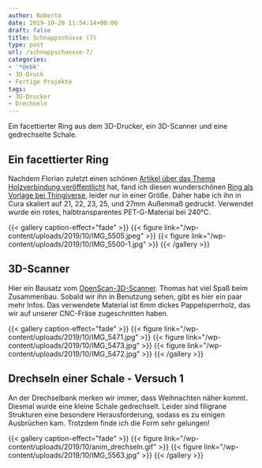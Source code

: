 ```yaml
---
author: Roberto
date: 2019-10-20 11:54:14+00:00
draft: false
title: Schnappschüsse (7)
type: post
url: /schnappschuesse-7/
categories:
- '*@ebk'
- 3D-Druck
- Fertige Projekte
tags:
- 3D-Drucker
- Drechseln
---
```





Ein facettierter Ring aus dem 3D-Drucker, ein 3D-Scanner und eine gedrechselte Schale.





<!-- more -->





## Ein facettierter Ring







Nachdem Florian zuletzt einen schönen [Artikel über das Thema Holzverbindung veröffentlicht](/holzverbindung/) hat, fand ich diesen wunderschönen [Ring als Vorlage bei Thingiverse](https://www.thingiverse.com/thing:996888), leider nur in einer Größe. Daher habe ich ihn in Cura skaliert auf 21, 22, 23, 25, und 27mm Außenmaß gedruckt. Verwendet wurde ein rotes, halbtransparentes PET-G-Material bei 240°C.





  {{< gallery caption-effect="fade" >}}
{{< figure link="/wp-content/uploads/2019/10/IMG_5505.jpeg" >}}
{{< figure link="/wp-content/uploads/2019/10/IMG_5500-1.jpg" >}}
{{< /gallery >}}





## 3D-Scanner







Hier ein Bausatz vom [OpenScan-3D-Scanner](https://www.openscan.eu/). Thomas hat viel Spaß beim Zusammenbau. Sobald wir ihn in Benutzung sehen, gibt es hier ein paar mehr Infos. Das verwendete Material ist 6mm dickes Pappelsperrholz, das wir auf unserer CNC-Fräse zugeschnitten haben.





  {{< gallery caption-effect="fade" >}}
{{< figure link="/wp-content/uploads/2019/10/IMG_5471.jpg" >}}
{{< figure link="/wp-content/uploads/2019/10/IMG_5473.jpg" >}}
{{< figure link="/wp-content/uploads/2019/10/IMG_5472.jpg" >}}
{{< /gallery >}}





## Drechseln einer Schale - Versuch 1







An der Drechselbank merken wir immer, dass Weihnachten näher kommt. Diesmal wurde eine kleine Schale gedrechselt. Leider sind filigrane Strukturen eine besondere Herausforderung, sodass es zu einigen Ausbrüchen kam. Trotzdem finde ich die Form sehr gelungen!





  {{< gallery caption-effect="fade" >}}
{{< figure link="/wp-content/uploads/2019/10/anim_drechseln.gif" >}}
{{< figure link="/wp-content/uploads/2019/10/IMG_5563.jpg" >}}
{{< /gallery >}}

